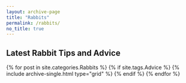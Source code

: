```yaml
---
layout: archive-page
title: "Rabbits"
permalink: /rabbits/
no_title: true
---
```


<section class="page__content" itemprop="text" markdown="1">
  <h2 class="cf align-center h2-margin-top">Latest Rabbit Tips and Advice</h2>
</section>

<div class="grid__wrapper">
  {% for post in site.categories.Rabbits %}
    {% if site.tags.Advice %}
      {% include archive-single.html type="grid" %}
    {% endif %}
  {% endfor %}
</div>

